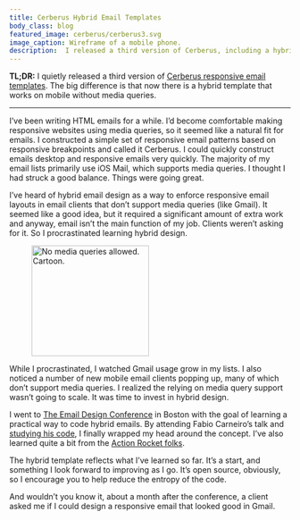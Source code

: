 ```yaml
---
title: Cerberus Hybrid Email Templates
body_class: blog
featured_image: cerberus/cerberus3.svg
image_caption: Wireframe of a mobile phone.
description:  I released a third version of Cerberus, including a hybrid template.
---
```


**TL;DR:** I quietly released a third version of [Cerberus responsive email templates](https://github.com/TedGoas/Cerberus). The big difference is that now there is a hybrid template that works on mobile without media queries.

<hr role="presentation" aria-role="hidden" class="hr-sm">

I’ve been writing HTML emails for a while. I’d become comfortable making responsive websites using media queries, so it seemed like a natural fit for emails. I constructed a simple set of responsive email patterns based on responsive breakpoints and called it Cerberus. I could quickly construct emails desktop and responsive emails very quickly. The majority of my email lists primarily use iOS Mail, which supports media queries. I thought I had struck a good balance. Things were going great.

I’ve heard of hybrid email design as a way to enforce responsive email layouts in email clients that don’t support media queries (like Gmail). It seemed like a good idea, but it required a significant amount of extra work and anyway, email isn’t the main function of my job. Clients weren’t asking for it. So I procrastinated learning hybrid design.

<figure class="bg-white p-8 w-64 max-w-full rounded">
	<img src="/assets/img/cerberus/no-media-queries.jpg" alt="No media queries allowed. Cartoon." width="210" height="198">
</figure>

While I procrastinated, I watched Gmail usage grow in my lists. I also noticed a number of new mobile email clients popping up, many of which don’t support media queries. I realized the relying on media query support wasn’t going to scale. It was time to invest in hybrid design.

I went to [The Email Design Conference](https://litmus.com/conference) in Boston with the goal of learning a practical way to code hybrid emails. By attending Fabio Carneiro’s talk and [studying his code](https://github.com/fcarneiro/tedc15_template), I finally wrapped my head around the concept. I’ve also learned quite a bit from the [Action Rocket folks](http://labs.actionrocket.co/the-hybrid-coding-approach).

The hybrid template reflects what I’ve learned so far. It’s a start, and something I look forward to improving as I go. It’s open source, obviously, so I encourage you to help reduce the entropy of the code.

And wouldn’t you know it, about a month after the conference, a client asked me if I could design a responsive email that looked good in Gmail.
